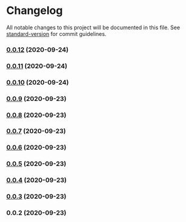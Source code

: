 # Changelog

All notable changes to this project will be documented in this file. See [standard-version](https://github.com/conventional-changelog/standard-version) for commit guidelines.

### [0.0.12](https://github.com/gopuff/healthz/compare/v0.0.11...v0.0.12) (2020-09-24)

### [0.0.11](https://github.com/gopuff/healthz/compare/v0.0.10...v0.0.11) (2020-09-24)

### [0.0.10](https://github.com/gopuff/healthz/compare/v0.0.9...v0.0.10) (2020-09-24)

### [0.0.9](https://github.com/gopuff/healthz/compare/v0.0.8...v0.0.9) (2020-09-23)

### [0.0.8](https://github.com/gopuff/healthz/compare/v0.0.7...v0.0.8) (2020-09-23)

### [0.0.7](https://github.com/gopuff/healthz/compare/v0.0.6...v0.0.7) (2020-09-23)

### [0.0.6](https://github.com/gopuff/healthz/compare/v0.0.5...v0.0.6) (2020-09-23)

### [0.0.5](https://github.com/gopuff/healthz/compare/v0.0.4...v0.0.5) (2020-09-23)

### [0.0.4](https://github.com/gopuff/healthz/compare/v0.0.3...v0.0.4) (2020-09-23)

### [0.0.3](https://github.com/gopuff/healthz/compare/v0.0.2...v0.0.3) (2020-09-23)

### 0.0.2 (2020-09-23)
